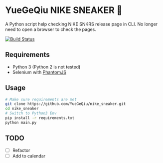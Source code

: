 # YueGeQiu NIKE SNEAKER 🐸 

A Python script help checking NIKE SNKRS release page in CLI. No longer need to open a browser to check the pages.

[![Build Status](https://travis-ci.org/YueGeQiu/nike_sneaker.svg?branch=master)](https://travis-ci.org/YueGeQiu/nike_sneaker)

## Requirements

* Python 3 (Python 2 is not tested)
* Selenium with [PhantomJS](http://phantomjs.org/)

## Usage

```bash
# Make sure requirements are met
git clone https://github.com/YueGeQiu/nike_sneaker.git
cd nike_sneaker
# Switch to Python3 Env
pip install -r requirements.txt
python main.py
```

## TODO 
- [ ] Refactor
- [ ] Add to calendar

